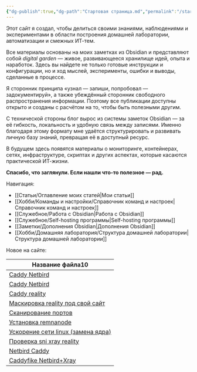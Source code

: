 ```yaml
---
{"dg-publish":true,"dg-path":"Стартовая страница.md","permalink":"/startovaya-stranicza/","hide":true,"tags":["gardenEntry"],"created":"2024-09-02 20:49","updated":"2024-09-03T15:38:36+03:00"}
---
```


Этот сайт я создал, чтобы делиться своими знаниями, наблюдениями и экспериментами в области построения домашней лаборатории, автоматизации и смежных ИТ-тем.

Все материалы основаны на моих заметках из Obsidian и представляют собой _digital garden_ — живое, развивающееся хранилище идей, опыта и наработок. Здесь вы найдете не только готовые инструкции и конфигурации, но и ход мыслей, эксперименты, ошибки и выводы, сделанные в процессе.

Я сторонник принципа «узнал — запиши, попробовал — задокументируй», а также убеждённый сторонник свободного распространения информации. Поэтому все публикации доступны открыто и созданы с расчётом на то, чтобы быть полезными другим.

С технической стороны блог вырос из системы заметок Obsidian — за её гибкость, локальность и удобную связь между записями. Именно благодаря этому формату мне удаётся структурировать и развивать личную базу знаний, превращая её в доступный ресурс.

В будущем здесь появятся материалы о мониторинге, контейнерах, сетях, инфраструктуре, скриптах и других аспектах, которые касаются практической ИТ-жизни.

**Спасибо, что заглянули. Если нашли что-то полезное — рад.**

Навигация:
- [[Статьи/Оглавление моих статей\|Мои статьи]]
- [[Хобби/Команды и настройки/Справочник команд и настроек\|Справочник команд и настроек]]
- [[Служебное/Работа с Obsidian\|Работа с Obsidian]]
- [[Служебное/Self-hosting программы\|Self-hosting программы]]
- [[Заметки/Дополнения Obsidian\|Дополнения Obsidian]]
- [[Хобби/Домашняя лаборатория/Структура домашней лаборатории\|Структура домашней лаборатории]]

Новое на сайте:

<div><table class="dataview table-view-table"><thead class="table-view-thead"><tr class="table-view-tr-header"><th class="table-view-th"><span>Название файла</span><span class="dataview small-text">10</span></th></tr></thead><tbody class="table-view-tbody"><tr><td><span><a data-tooltip-position="top" aria-label="Хобби/Конфиги/Caddy Netbird.md" data-href="Хобби/Конфиги/Caddy Netbird.md" href="Хобби/Конфиги/Caddy Netbird.md" class="internal-link data-link-icon data-link-icon-after data-link-text" target="_blank" rel="noopener nofollow" data-link-tags="" data-link-type="conf" data-link-path="Хобби/Конфиги/Caddy Netbird.md" style="--data-link-type: conf; --data-link-path: Хобби/Конфиги/Caddy Netbird.md;">Caddy Netbird</a></span></td></tr><tr><td><span><a data-tooltip-position="top" aria-label="Хобби/Docker compose/Caddy Netbird.md" data-href="Хобби/Docker compose/Caddy Netbird.md" href="Хобби/Docker compose/Caddy Netbird.md" class="internal-link data-link-icon data-link-icon-after data-link-text" target="_blank" rel="noopener nofollow" data-link-tags="" data-link-type="docker-compose" data-link-path="Хобби/Docker compose/Caddy Netbird.md" style="--data-link-type: docker-compose; --data-link-path: Хобби/Docker compose/Caddy Netbird.md;">Caddy Netbird</a></span></td></tr><tr><td><span><a data-tooltip-position="top" aria-label="Хобби/Конфиги/Caddy reality.md" data-href="Хобби/Конфиги/Caddy reality.md" href="Хобби/Конфиги/Caddy reality.md" class="internal-link data-link-icon data-link-icon-after data-link-text" target="_blank" rel="noopener nofollow" data-link-tags="" data-link-type="conf" data-link-path="Хобби/Конфиги/Caddy reality.md" style="--data-link-type: conf; --data-link-path: Хобби/Конфиги/Caddy reality.md;">Caddy reality</a></span></td></tr><tr><td><span><a data-tooltip-position="top" aria-label="Заметки/Маскировка reality под свой сайт.md" data-href="Заметки/Маскировка reality под свой сайт.md" href="Заметки/Маскировка reality под свой сайт.md" class="internal-link data-link-icon data-link-icon-after data-link-text" target="_blank" rel="noopener nofollow" data-link-tags="" data-link-type="note" data-link-path="Заметки/Маскировка reality под свой сайт.md" style="--data-link-type: note; --data-link-path: Заметки/Маскировка reality под свой сайт.md;">Маскировка reality под свой сайт</a></span></td></tr><tr><td><span><a data-tooltip-position="top" aria-label="Хобби/Команды и настройки/Сканирование портов.md" data-href="Хобби/Команды и настройки/Сканирование портов.md" href="Хобби/Команды и настройки/Сканирование портов.md" class="internal-link data-link-icon data-link-icon-after data-link-text" target="_blank" rel="noopener nofollow" data-link-tags="" data-link-type="comand" data-link-path="Хобби/Команды и настройки/Сканирование портов.md" style="--data-link-type: comand; --data-link-path: Хобби/Команды и настройки/Сканирование портов.md;">Сканирование портов</a></span></td></tr><tr><td><span><a data-tooltip-position="top" aria-label="Хобби/Команды и настройки/Установка remnanode.md" data-href="Хобби/Команды и настройки/Установка remnanode.md" href="Хобби/Команды и настройки/Установка remnanode.md" class="internal-link data-link-icon data-link-icon-after data-link-text" target="_blank" rel="noopener nofollow" data-link-tags="" data-link-type="comand" data-link-path="Хобби/Команды и настройки/Установка remnanode.md" style="--data-link-type: comand; --data-link-path: Хобби/Команды и настройки/Установка remnanode.md;">Установка remnanode</a></span></td></tr><tr><td><span><a data-tooltip-position="top" aria-label="Хобби/Команды и настройки/Ускорение сети linux (замена ядра).md" data-href="Хобби/Команды и настройки/Ускорение сети linux (замена ядра).md" href="Хобби/Команды и настройки/Ускорение сети linux (замена ядра).md" class="internal-link data-link-icon data-link-icon-after data-link-text" target="_blank" rel="noopener nofollow" data-link-tags="" data-link-type="comand" data-link-path="Хобби/Команды и настройки/Ускорение сети linux (замена ядра).md" style="--data-link-type: comand; --data-link-path: Хобби/Команды и настройки/Ускорение сети linux (замена ядра).md;">Ускорение сети linux (замена ядра)</a></span></td></tr><tr><td><span><a data-tooltip-position="top" aria-label="Хобби/Команды и настройки/Проверка sni xray reality.md" data-href="Хобби/Команды и настройки/Проверка sni xray reality.md" href="Хобби/Команды и настройки/Проверка sni xray reality.md" class="internal-link data-link-icon data-link-icon-after data-link-text" target="_blank" rel="noopener nofollow" data-link-tags="" data-link-type="comand" data-link-path="Хобби/Команды и настройки/Проверка sni xray reality.md" style="--data-link-type: comand; --data-link-path: Хобби/Команды и настройки/Проверка sni xray reality.md;">Проверка sni xray reality</a></span></td></tr><tr><td><span><a data-tooltip-position="top" aria-label="Хобби/Docker compose/Netbird Caddy.md" data-href="Хобби/Docker compose/Netbird Caddy.md" href="Хобби/Docker compose/Netbird Caddy.md" class="internal-link data-link-icon data-link-icon-after data-link-text" target="_blank" rel="noopener nofollow" data-link-tags="" data-link-type="docker-compose" data-link-path="Хобби/Docker compose/Netbird Caddy.md" style="--data-link-type: docker-compose; --data-link-path: Хобби/Docker compose/Netbird Caddy.md;">Netbird Caddy</a></span></td></tr><tr><td><span><a data-tooltip-position="top" aria-label="Хобби/Конфиги/Caddyfike Netbird+Xray.md" data-href="Хобби/Конфиги/Caddyfike Netbird+Xray.md" href="Хобби/Конфиги/Caddyfike Netbird+Xray.md" class="internal-link data-link-icon data-link-icon-after data-link-text" target="_blank" rel="noopener nofollow" data-link-tags="" data-link-type="conf" data-link-path="Хобби/Конфиги/Caddyfike Netbird+Xray.md" style="--data-link-type: conf; --data-link-path: Хобби/Конфиги/Caddyfike Netbird+Xray.md;">Caddyfike Netbird+Xray</a></span></td></tr></tbody></table></div>
